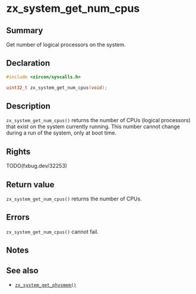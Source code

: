 <!-- Generated by zircon/scripts/update-docs-from-fidl, do not edit! -->
# zx_system_get_num_cpus

## Summary

Get number of logical processors on the system.

## Declaration

```c
#include <zircon/syscalls.h>

uint32_t zx_system_get_num_cpus(void);
```

## Description

`zx_system_get_num_cpus()` returns the number of CPUs (logical processors)
that exist on the system currently running.  This number cannot change
during a run of the system, only at boot time.

## Rights

TODO(fxbug.dev/32253)

## Return value

`zx_system_get_num_cpus()` returns the number of CPUs.

## Errors

`zx_system_get_num_cpus()` cannot fail.

## Notes

## See also

 - [`zx_system_get_physmem()`]

[`zx_system_get_physmem()`]: system_get_physmem.md

